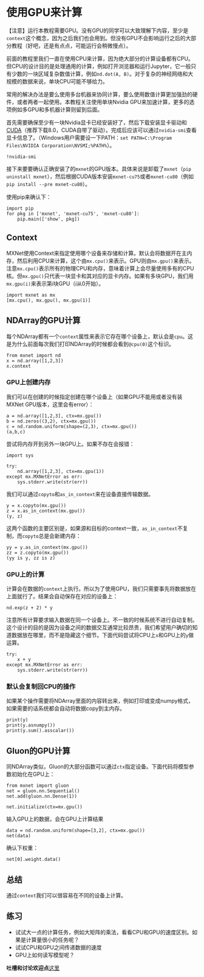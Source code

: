 # 使用GPU来计算

【注意】运行本教程需要GPU。没有GPU的同学可以大致理解下内容，至少是`context`这个概念，因为之后我们也会用到。但没有GPU不会影响运行之后的大部分教程（好吧，还是有点点，可能运行会稍微慢点）。

前面的教程里我们一直在使用CPU来计算，因为绝大部分的计算设备都有CPU。但CPU的设计目的是处理通用的计算，例如打开浏览器和运行Jupyter，它一般只有少数的一块区域复杂数值计算，例如`nd.dot(A, B)`。对于复杂的神经网络和大规模的数据来说，单块CPU可能不够给力。

常用的解决办法是要么使用多台机器来协同计算，要么使用数值计算更加强劲的硬件，或者两者一起使用。本教程关注使用单块Nvidia GPU来加速计算，更多的选项例如多GPU和多机器计算则留到后面。

首先需要确保至少有一块Nvidia显卡已经安装好了，然后下载安装显卡驱动和[CUDA](https://developer.nvidia.com/cuda-downloads)（推荐下载8.0，CUDA自带了驱动）。完成后应该可以通过`nvidia-smi`查看显卡信息了。（Windows用户需要设一下PATH：`set PATH=C:\Program Files\NVIDIA Corporation\NVSMI;%PATH%`）。

```{.python .input  n=1}
!nvidia-smi
```

接下来要要确认正确安装了的`mxnet`的GPU版本。具体来说是卸载了`mxnet`（`pip uninstall mxnet`），然后根据CUDA版本安装`mxnet-cu75`或者`mxnet-cu80`（例如`pip install --pre mxnet-cu80`）。

使用pip来确认下：

```{.python .input  n=2}
import pip
for pkg in ['mxnet', 'mxnet-cu75', 'mxnet-cu80']:
    pip.main(['show', pkg])
```

## Context

MXNet使用Context来指定使用哪个设备来存储和计算。默认会将数据开在主内存，然后利用CPU来计算，这个由`mx.cpu()`来表示。GPU则由`mx.gpu()`来表示。注意`mx.cpu()`表示所有的物理CPU和内存，意味着计算上会尽量使用多有的CPU核。但`mx.gpu()`只代表一块显卡和其对应的显卡内存。如果有多块GPU，我们用`mx.gpu(i)`来表示第*i*块GPU（*i*从0开始）。

```{.python .input  n=3}
import mxnet as mx
[mx.cpu(), mx.gpu(), mx.gpu(1)]
```

## NDArray的GPU计算

每个NDArray都有一个`context`属性来表示它存在哪个设备上，默认会是`cpu`。这是为什么前面每次我们打印NDArray的时候都会看到`@cpu(0)`这个标识。

```{.python .input  n=4}
from mxnet import nd
x = nd.array([1,2,3])
x.context
```

### GPU上创建内存

我们可以在创建的时候指定创建在哪个设备上（如果GPU不能用或者没有装MXNet GPU版本，这里会有error）：

```{.python .input  n=5}
a = nd.array([1,2,3], ctx=mx.gpu())
b = nd.zeros((3,2), ctx=mx.gpu())
c = nd.random.uniform(shape=(2,3), ctx=mx.gpu())
(a,b,c)
```

尝试将内存开到另外一块GPU上。如果不存在会报错：

```{.python .input}
import sys

try:
    nd.array([1,2,3], ctx=mx.gpu(1))
except mx.MXNetError as err:
    sys.stderr.write(str(err))
```

我们可以通过`copyto`和`as_in_context`来在设备直接传输数据。

```{.python .input}
y = x.copyto(mx.gpu())
z = x.as_in_context(mx.gpu())
(y, z)
```

这两个函数的主要区别是，如果源和目标的context一致，`as_in_context`不复制，而`copyto`总是会新建内存：

```{.python .input}
yy = y.as_in_context(mx.gpu())
zz = z.copyto(mx.gpu())
(yy is y, zz is z)
```

### GPU上的计算

计算会在数据的`context`上执行。所以为了使用GPU，我们只需要事先将数据放在上面就行了。结果会自动保存在对应的设备上：

```{.python .input}
nd.exp(z + 2) * y
```

注意所有计算要求输入数据在同一个设备上。不一致的时候系统不进行自动复制。这个设计的目的是因为设备之间的数据交互通常比较昂贵，我们希望用户确切的知道数据放在哪里，而不是隐藏这个细节。下面代码尝试将CPU上`x`和GPU上的`y`做运算。

```{.python .input}
try:
    x + y
except mx.MXNetError as err:
    sys.stderr.write(str(err))
```

### 默认会复制回CPU的操作

如果某个操作需要将NDArray里面的内容转出来，例如打印或变成numpy格式，如果需要的话系统都会自动将数据copy到主内存。

```{.python .input}
print(y)
print(y.asnumpy())
print(y.sum().asscalar())
```

## Gluon的GPU计算

同NDArray类似，Gluon的大部分函数可以通过`ctx`指定设备。下面代码将模型参数初始化在GPU上：

```{.python .input}
from mxnet import gluon
net = gluon.nn.Sequential()
net.add(gluon.nn.Dense(1))

net.initialize(ctx=mx.gpu())
```

输入GPU上的数据，会在GPU上计算结果

```{.python .input}
data = nd.random.uniform(shape=[3,2], ctx=mx.gpu())
net(data)
```

确认下权重：

```{.python .input}
net[0].weight.data()
```

## 总结

通过`context`我们可以很容易在不同的设备上计算。

## 练习

- 试试大一点的计算任务，例如大矩阵的乘法，看看CPU和GPU的速度区别。如果是计算量很小的任务呢？
- 试试CPU和GPU之间传递数据的速度
- GPU上如何读写模型呢？

**吐槽和讨论欢迎点**[这里](https://discuss.gluon.ai/t/topic/988)
